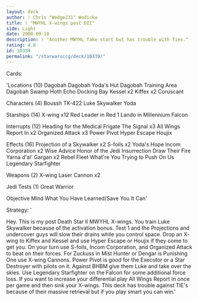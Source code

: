 ```yaml
---
layout: deck
author: ! Chris "Wedge231" Wodicka
title: ! "MWYHL X-wings post DII"
side: Light
date: 2000-09-10
description: ! "Another MWYHL fake start but has trouble with Ties."
rating: 4.0
id: 10339
permalink: "/starwarsccg/deck/10339/"
---
```

Cards: 

'Locations (10)
Dagobah
Dagobah Yoda's Hut
Dagobah Training Area
Dagobah Swamp
Hoth Echo Docking Bay
Kessel x2
Kiffex x2
Coruscant

Characters (4)
Boussh
TK-422
Luke Skywalker
Yoda

Starships (14)
X-wing x12
Red Leader in Red 1
Lando in Millennium Falcon

Interrupts (12)
Heading for the Medical Frigate
The Signal x3
All Wings Report In x2
Organized Attack x3
Power Pivot
Hyper Escape
Houjix

Effects (16)
Projection of a Skywalker x2
S-foils x2
Yoda's Hope
Incom Corporation x2
Wise Advice
Honor of the Jedi
Insurrection
Draw Their Fire
Yarna d'al' Gargan x2
Rebel Fleet
What're You Trying to Push On Us
Legendary Starfighter

Weapons (2)
X-wing Laser Cannon x2

Jedi Tests (1)
Great Warrior

Objective
Mind What You Have Learned/Save You It Can'

Strategy: '

Hey. This is my post Death Star II MWYHL X-wings. You train Luke Skywalker because of the activation bonus. Test 1 and the Projections and undercover guys will slow their drains while you control space. Drop an X-wing to Kiffex and Kessel and use Hyper Escape or Houjix if they come to get you. On your turn use S-foils, Incom Corporation, and Organized Attack to beat on their forces. For Zuckuss in Mist Hunter or Dengar is Punishing One use X-wing Cannons. Power Pivot is good for the Executor or a Star Destroyer with pilots on it. Against BHBM give them Luke and take over the skies. Use Legendary Starfighter on the Falcon for some additional force loss. If you want to increase your differential play All Wings Report In once per game and then sink your X-wings. This deck has trouble against TIE's because of their massive retrieval but if you play smart you can win.'
